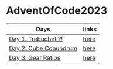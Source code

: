 # AdventOfCode2023

| Days                                                         | links                  |
|--------------------------------------------------------------|------------------------|
| [Day 1: Trebuchet ?!](https://adventofcode.com/2023/day/1)   | [here](./day1/main.py) |
| [Day 2: Cube Conundrum](https://adventofcode.com/2023/day/2) | [here](./day2/main.py) |
| [Day 3: Gear Ratios](https://adventofcode.com/2023/day/3)    | [here](./day3/main.py) |
